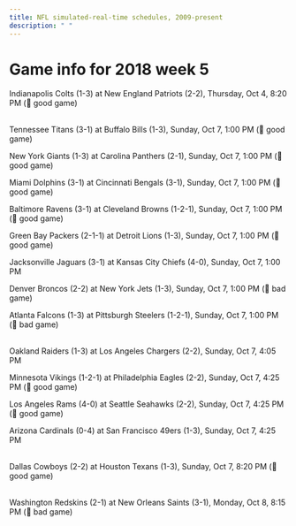 ```yaml
---
title: NFL simulated-real-time schedules, 2009-present
description: " "
---
```


# Game info for 2018 week 5

Indianapolis Colts (1-3) at New England Patriots (2-2), Thursday, Oct 4, 8:20 PM (:football: good game)

<br/>Tennessee Titans (3-1) at Buffalo Bills (1-3), Sunday, Oct 7, 1:00 PM (:football: good game)

New York Giants (1-3) at Carolina Panthers (2-1), Sunday, Oct 7, 1:00 PM (:football: good game)

Miami Dolphins (3-1) at Cincinnati Bengals (3-1), Sunday, Oct 7, 1:00 PM (:football: good game)

Baltimore Ravens (3-1) at Cleveland Browns (1-2-1), Sunday, Oct 7, 1:00 PM (:football: good game)

Green Bay Packers (2-1-1) at Detroit Lions (1-3), Sunday, Oct 7, 1:00 PM (:football: good game)

Jacksonville Jaguars (3-1) at Kansas City Chiefs (4-0), Sunday, Oct 7, 1:00 PM

Denver Broncos (2-2) at New York Jets (1-3), Sunday, Oct 7, 1:00 PM (:red_circle: bad game)

Atlanta Falcons (1-3) at Pittsburgh Steelers (1-2-1), Sunday, Oct 7, 1:00 PM (:red_circle: bad game)

<br/>Oakland Raiders (1-3) at Los Angeles Chargers (2-2), Sunday, Oct 7, 4:05 PM

Minnesota Vikings (1-2-1) at Philadelphia Eagles (2-2), Sunday, Oct 7, 4:25 PM (:football: good game)

Los Angeles Rams (4-0) at Seattle Seahawks (2-2), Sunday, Oct 7, 4:25 PM (:football: good game)

Arizona Cardinals (0-4) at San Francisco 49ers (1-3), Sunday, Oct 7, 4:25 PM

<br/>Dallas Cowboys (2-2) at Houston Texans (1-3), Sunday, Oct 7, 8:20 PM (:football: good game)

<br/>Washington Redskins (2-1) at New Orleans Saints (3-1), Monday, Oct 8, 8:15 PM (:red_circle: bad game)

